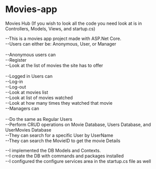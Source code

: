 # Movies-app
Movies Hub
(If you wish to look all the code you need look at is in Controllers, Models, Views, and startup.cs)

--This is a movies app project made with ASP.Net Core. <br/>
--Users can either be: Anonymous, User, or Manager <br/><br/>
--Anonymous users can <br/>
  --Register <br/>
  --Look at the list of movies the site has to offer <br/><br/>
--Logged in Users can <br/>
  --Log-in <br/>
  --Log-out <br/>
  --Look at movies list <br/>
  --Look at list of movies watched <br/>
  --Look at how many times they watched that movie <br/>
--Managers can <br/><br/>
  --Do the same as Regular Users<br/>
  --Perform CRUD operations on Movie Database, Users Database, and UserMovies Database <br/>
  --They can search for a specific User by UserName <br/>
  --They can search the MovieID to get the movie Details

--I implemented the DB Models and Contexts. <br />
--I create the DB with commands and packages installed <br />
--I configured the configure services area in the startup.cs file as well <br />
